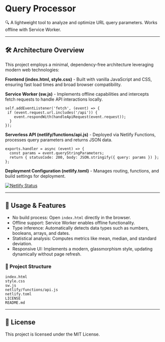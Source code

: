 # Query Processor

🔍 A lightweight tool to analyze and optimize URL query parameters. 
Works offline with Service Worker.

---

## 🛠️ Architecture Overview

This project employs a minimal, dependency-free architecture leveraging modern web technologies:

**Frontend (index.html, style.css)** - Built with vanilla JavaScript and CSS, ensuring fast load times and broad browser compatibility.

**Service Worker (sw.js)** - Implements offline capabilities and intercepts fetch requests to handle API interactions locally.   

    self.addEventListener('fetch', (event) => {
     if (event.request.url.includes('/api')) {
        event.respondWith(handleApiRequest(event.request));
      }
    });

**Serverless API (netlify/functions/api.js)** - Deployed via Netlify Functions, processes query parameters and returns JSON data.

    exports.handler = async (event) => {
      const params = event.queryStringParameters;
      return { statusCode: 200, body: JSON.stringify({ query: params }) };
    };

**Deployment Configuration (netlify.toml)** - Manages routing, functions, and build settings for deployment.

[![Netlify Status](https://api.netlify.com/api/v1/badges/092716c0-84f9-4dcf-98aa-abc5968942f3/deploy-status)](https://app.netlify.com/projects/query-processor/deploys)

---

## 📄 Usage & Features

- No build process: Open `index.html` directly in the browser.
- Offline support: Service Worker enables offline functionality.
- Type inference: Automatically detects data types such as numbers, booleans, arrays, and dates.
- Statistical analysis: Computes metrics like mean, median, and standard deviation.
- Responsive UI: Implements a modern, glassmorphism style, updating dynamically without page refresh.

### 📁 Project Structure

    index.html
    style.css
    sw.js
    netlify/functions/api.js
    netlify.toml
    LICENSE
    README.md

---

## 📝 License

This project is licensed under the MIT License.
